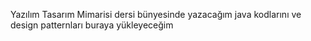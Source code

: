 Yazılım Tasarım Mimarisi dersi bünyesinde yazacağım java kodlarını ve design patternları buraya yükleyeceğim
